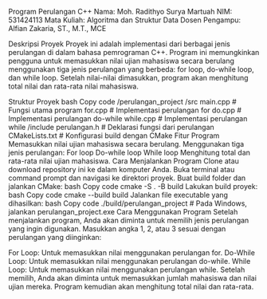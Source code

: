 Program Perulangan C++
Nama: Moh. Radithyo Surya Martuah
NIM: 531424113
Mata Kuliah: Algoritma dan Struktur Data
Dosen Pengampu: Alfian Zakaria, ST., M.T., MCE

Deskripsi Proyek
Proyek ini adalah implementasi dari berbagai jenis perulangan di dalam bahasa pemrograman C++. Program ini memungkinkan pengguna untuk memasukkan nilai ujian mahasiswa secara berulang menggunakan tiga jenis perulangan yang berbeda: for loop, do-while loop, dan while loop. Setelah nilai-nilai dimasukkan, program akan menghitung total nilai dan rata-rata nilai mahasiswa.

Struktur Proyek
bash
Copy code
/perulangan_project
    /src
        main.cpp       # Fungsi utama program
        for.cpp        # Implementasi perulangan for
        do.cpp         # Implementasi perulangan do-while
        while.cpp      # Implementasi perulangan while
    /include
        perulangan.h   # Deklarasi fungsi dari perulangan
    CMakeLists.txt     # Konfigurasi build dengan CMake
Fitur Program
Memasukkan nilai ujian mahasiswa secara berulang.
Menggunakan tiga jenis perulangan:
For loop
Do-while loop
While loop
Menghitung total dan rata-rata nilai ujian mahasiswa.
Cara Menjalankan Program
Clone atau download repository ini ke dalam komputer Anda.
Buka terminal atau command prompt dan navigasi ke direktori proyek.
Buat build folder dan jalankan CMake:
bash
Copy code
cmake -S . -B build
Lakukan build proyek:
bash
Copy code
cmake --build build
Jalankan file executable yang dihasilkan:
bash
Copy code
./build/perulangan_project  # Pada Windows, jalankan perulangan_project.exe
Cara Menggunakan Program
Setelah menjalankan program, Anda akan diminta untuk memilih jenis perulangan yang ingin digunakan. Masukkan angka 1, 2, atau 3 sesuai dengan perulangan yang diinginkan:

For Loop: Untuk memasukkan nilai menggunakan perulangan for.
Do-While Loop: Untuk memasukkan nilai menggunakan perulangan do-while.
While Loop: Untuk memasukkan nilai menggunakan perulangan while.
Setelah memilih, Anda akan diminta untuk memasukkan jumlah mahasiswa dan nilai ujian mereka. Program kemudian akan menghitung total nilai dan rata-rata.
